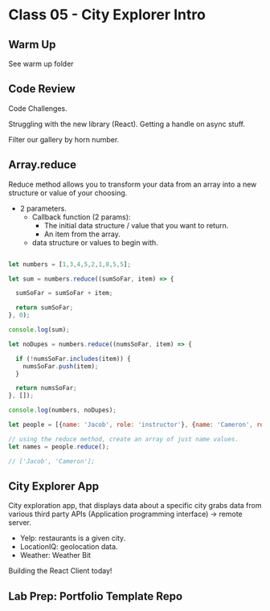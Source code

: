 # Class 05 - City Explorer Intro

## Warm Up

See warm up folder

## Code Review

Code Challenges.

Struggling with the new library (React).
Getting a handle on async stuff.

Filter our gallery by horn number.

## Array.reduce

Reduce method allows you to transform your data from an array into a new structure or value of your choosing.

- 2 parameters.
  - Callback function (2 params):
    - The initial data structure / value that you want to return.
    - An item from the array.
  - data structure or values to begin with.

```javascript

let numbers = [1,3,4,5,2,1,8,5,5];

let sum = numbers.reduce((sumSoFar, item) => {

  sumSoFar = sumSoFar + item;

  return sumSoFar;
}, 0);

console.log(sum);

let noDupes = numbers.reduce((numsSoFar, item) => {

  if (!numsSoFar.includes(item)) {
    numsSoFar.push(item);
  }

  return numsSoFar;
}, []); 

console.log(numbers, noDupes);

let people = [{name: 'Jacob', role: 'instructor'}, {name: 'Cameron', role: 'TA'}}];

// using the reduce method, create an array of just name values.
let names = people.reduce();

// ['Jacob', 'Cameron'];
```

## City Explorer App

City exploration app, that displays data about a specific city grabs data from various third party APIs (Application programming interface) -> remote server.

- Yelp: restaurants is a given city.
- LocationIQ: geolocation data.
- Weather: Weather Bit

Building the React Client today!

## Lab Prep: Portfolio Template Repo
